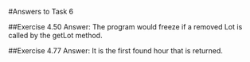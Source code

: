 #Answers to Task 6

##Exercise 4.50
Answer: The program would freeze if a removed Lot is called by the getLot method. 


##Exercise 4.77
Answer: It is the first found hour that is returned.

